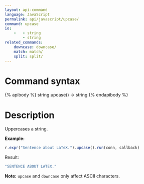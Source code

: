 ```yaml
---
layout: api-command
language: JavaScript
permalink: api/javascript/upcase/
command: upcase
io:
    -   - string
        - string
related_commands:
    downcase: downcase/
    match: match/
    split: split/
---
```


# Command syntax #

{% apibody %}
string.upcase() &rarr; string
{% endapibody %}

# Description #

Uppercases a string.

__Example:__

```js
r.expr("Sentence about LaTeX.").upcase().run(conn, callback)
```

Result:

```js
"SENTENCE ABOUT LATEX."
```

__Note:__ `upcase` and `downcase` only affect ASCII characters.
